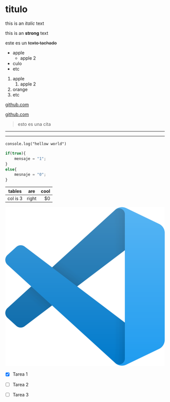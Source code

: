 <!-- HEADINGS -->

# titulo

<!-- texto en italica -->
this is an *italic* text
<!-- texto en negrita -->
this is an **strong** text
<!-- texto en strikethrough -->
este es un ~~texto tachado~~

<!-- UL -->
* apple
    * apple 2
* culo
* etc

1. apple
    1. apple 2
2. orange
3. etc

[github.com](https://www.github.com)

[github.com](https://www.github.com "custom title")

<!--  -->
> esto es una cita

<!-- lineas -->
--- 
___

<!-- etiquetas para pegar una linea codigo -->
`
console.log("hellow world")
`
<!-- pegar bloque de codigo -->
<!--  -->
```javascript
if(true){
    mensaje = "1";
}
else{
    mesnaje = "0";
}
```

<!-- crear tabla -->

| tables       | are       | cool <!--th  -->
| -------------| :--------:| ----:
| col is 3     | right     | $0     <!-- td -->


<!-- etiquetas img --> 
![visual studio code logo](vscode.png "vscode logo")

<!--- GITHUB MARKDOWN --->

<!-- to do -->
* [x] Tarea 1
* [ ] Tarea 2
* [ ] Tarea 3

